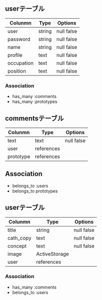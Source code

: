 
## userテーブル
| Colunmn    | Type            | Options           |
| ---------- | --------------- | ----------------- |
| user       | string          | null false        |
| password   | string          | null false        |
| name       | string          | null false        |
| profile    | text            | null false        |
| occupation | text            | null false        |
| position   | text            | null false        |

### Association
- has_many :comments
- has_many :prototypes

## commentsテーブル
| Colunmn    | Type            | Options           |
| ---------- | --------------- | ----------------- |
| text       | text            | null false        |
| user       | references      |                   |
| prototype  | references      |                   |

## Association
- belongs_to :users
- belongs_to prototypes

## userテーブル
| Colunmn    | Type            | Options           |
| ---------- | --------------- | ----------------- |
| title      | string          | null false        |
| cath_copy  | text            | null false        |
| concept    | text            | null false        |
| image      | ActiveStorage   |                   |
| user       | references      |                   |

### Association
- has_many :comments
- belongs_to :users